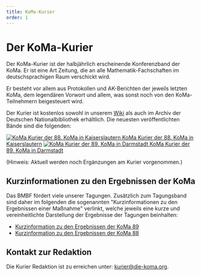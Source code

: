 ```yaml
---
title: KoMa-Kurier
order: 1
---
```


# Der KoMa-Kurier

Der KoMa-Kurier ist der halbjährlich erscheinende Konferenzband der KoMa. Er ist eine Art Zeitung, die an alle Mathematik-Fachschaften im deutschsprachigen Raum verschickt wird.

Er besteht vor allem aus Protokollen und AK-Berichten der jeweils letzten KoMa, dem legendären Vorwort und allem, was sonst noch von den KoMa-Teilnehmern beigesteuert wird.

Der Kurier ist kostenlos sowohl in unserem [Wiki](https://komapedia.org/wiki/Kurier) als auch im Archiv der Deutschen Nationalbibliothek erhältlich.
Die neuesten veröffentlichten Bände sind die folgenden:

[![KoMa Kurier der 88. KoMa in Kaiserslautern](https://file.komapedia.org/Kurier88_prev.jpg) KoMa Kurier der 88. KoMa in Kaiserslautern](https://file.komapedia.org/Kurier88_OnlineVersion.pdf)
[![KoMa Kurier der 89. KoMa in Darmstadt](https://file.komapedia.org/Kurier89_prev.jpg) KoMa Kurier der 89. KoMa in Darmstadt](https://file.komapedia.org/Kurier89_OnlineVersion.pdf)

(Hinweis: Aktuell werden noch Ergänzungen am Kurier vorgenommen.)

## Kurzinformationen zu den Ergebnissen der KoMa

Das BMBF fördert viele unserer Tagungen.
Zusätzlich zum Tagungsband sind daher im folgenden die sogenannten "Kurzinformationen zu den Ergebnissen einer Maßnahme" verlinkt, welche jeweils eine kurze und vereinheitlichte Darstellung der Ergebnisse der Tagungen beinhalten:
- [Kurzinformation zu den Ergebnissen der KoMa 89](https://file.komapedia.org/KoMa89_Kurzinformationen.pdf)
- [Kurzinformation zu den Ergebnissen der KoMa 88](https://file.komapedia.org/KoMa88_Kurzinformationen.pdf)

## Kontakt zur Redaktion

Die Kurier Redaktion ist zu erreichen unter: <kurier@die-koma.org>.
